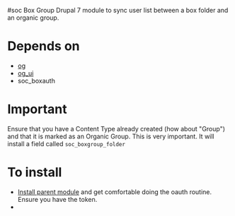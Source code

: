 #soc Box Group
Drupal 7 module to sync user list between a box folder and an organic group. 



# Depends on 
- [og](https://drupal.org/project/og)
- [og_ui](https://drupal.org/project/og_ui)
- soc_boxauth

# Important
Ensure that you have a Content Type already created (how about "Group") and that it is marked as an Organic Group. This is very important. It will install a field called `soc_boxgroup_folder`

# To install 
- [Install parent module](../README.md) and get comfortable doing the oauth routine. Ensure you have the token. 
- 
